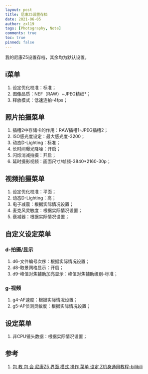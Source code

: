 ```yaml
---
layout: post
title: 尼康Z5设置存档
date: 2021-06-05
author: zxl19
tags: [Photography, Note]
comments: true
toc: true
pinned: false
---
```


我的尼康Z5设置存档，其余均为默认设置。

<!-- more -->

## i菜单

1. 设定优化校准：标准；
2. 图像品质：NEF（RAW）+JPEG精细*；
3. 释放模式：低速连拍-4fps；

## 照片拍摄菜单

1. 插槽2中存储卡的作用：RAW插槽1-JPEG插槽2；
2. ISO感光度设定：最大感光度-3200；
3. 动态D-Lighting：标准；
4. 长时间曝光降噪：开启；
5. 闪烁消减拍摄：开启；
6. 延时摄影视频：画面尺寸/帧频-3840*2160-30p；

## 视频拍摄菜单

1. 设定优化校准：平面；
2. 动态D-Lighting：高；
3. 电子减震：根据实际情况设置；
4. 麦克风灵敏度：根据实际情况设置；
5. 衰减器：根据实际情况设置；

## 自定义设定菜单

### d-拍摄/显示

1. d6-文件编号次序：根据实际情况设置；
2. d8-取景网格显示：开启；
3. d9-峰值对焦辅助加亮显示：峰值对焦辅助级别-标准；

### g-视频

1. g4-AF速度：根据实际情况设置；
2. g5-AF侦测灵敏度：根据实际情况设置；

## 设定菜单

1. 非CPU镜头数据：根据实际情况设置；

## 参考

1. [包 教 包 会 尼康Z5 界面 模式 操作 菜单 设定 Z机身通用教程-bilibili](https://www.bilibili.com/video/BV1iS4y1N77P)
